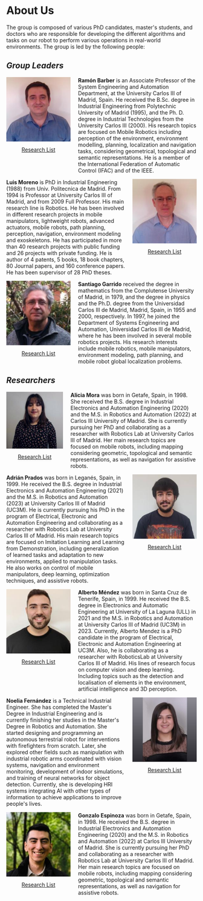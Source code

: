 # About Us
The group is composed of various PhD candidates, master's students, and doctors who are responsible for developing the different algorithms and tasks on our robot to perform various operations in real-world environments. The group is led by the following people:

## *Group Leaders*


<div style="float: left; margin-right: 20px;">
  <a href="http://roboticslab.uc3m.es/roboticslab/people/r-barber" target="_blank">
    <img src="../fig/Ramon.jpg" alt="RamonImage" style="width: 170px;" />
  </a>
  <!-- Enlace debajo de la imagen -->
  <a href="https://scholar.google.es/citations?user=zVLybhsAAAAJ&hl=es&oi=ao" target="_blank" style="display: block; text-align: center; margin-top: 10px;">Research List</a>
</div>

<!-- Texto que estará al lado de la imagen -->
<p style="overflow: hidden;">
  <strong>Ramón Barber</strong> is an Associate Professor of the System Engineering and Automation Department, at the University Carlos III of Madrid, Spain. He received the B.Sc. degree in Industrial Engineering from Polytechnic University of Madrid (1995), and the Ph. D. degree in Industrial Technologies from the University Carlos III (2000). His research topics are focused on Mobile Robotics including perception of the environment, environment modelling, planning, localization and navigation tasks, considering geometrical, topological and semantic representations. He is a member of the International Federation of Automatic Control (IFAC) and of the IEEE.
</p>


<!-- Luis Moreno -->
<div style="float: right; margin-left: 20px;">
  <a href="http://roboticslab.uc3m.es/roboticslab/people/l-moreno" target="_blank">
    <img src="../fig/luis.jpg" alt="LuisImage" style="width: 170px;" />
  </a>
  <!-- Enlace debajo de la imagen -->
  <a href="https://scholar.google.es/citations?user=FHOCQnUAAAAJ&hl=es&oi=ao" target="_blank" style="display: block; text-align: center; margin-top: 10px;">Research List</a>
</div>
<p style="overflow: hidden;">
  <strong>Luis Moreno</strong> is PhD in Industrial Engineering (1988) from Univ. Politecnica de Madrid. From 1994 is Professor at University Carlos III of Madrid, and from 2009 Full Professor. His main research line is Robotics. He has been involved in different research projects in mobile manipulators, lightweight robots, advanced actuators, mobile robots, path planning, perception, navigation, environment modeling and exoskeletons. He has participated in more than 40 research projects with public funding and 26 projects with private funding. He is author of 4 patents, 5 books, 18 book chapters, 80 Journal papers, and 160 conference papers. He has been supervisor of 28 PhD theses.
</p>

<!-- Santiago Garrido -->
<div style="float: left; margin-right: 20px;">
  <a href="http://roboticslab.uc3m.es/roboticslab/people/s-garrido" target="_blank">
    <img src="../fig/santiago.jpg" alt="SantiagoImage" style="width: 170px;" />
  </a>
  <a href="https://scholar.google.es/citations?user=o9ceby4AAAAJ&hl=es&oi=ao" target="_blank" style="display: block; text-align: center; margin-top: 10px;">Research List</a>
</div>
<p style="overflow: hidden;">
  <strong>Santiago Garrido</strong> received the degree in mathematics from the Complutense University of Madrid, in 1979, and the degree in physics and the Ph.D. degree from the Universidad Carlos III de Madrid, Madrid, Spain, in 1955 and 2000, respectively. In 1997, he joined the Department of Systems Engineering and Automation, Universidad Carlos III de Madrid, where he has been involved in several mobile robotics projects. His research interests include mobile robotics, mobile manipulators, environment modeling, path planning, and mobile robot global localization problems.
</p>

## *Researchers*
<!-- Alicia Mora -->
<div style="float: left; margin-right: 20px;">
  <a href="http://roboticslab.uc3m.es/roboticslab/people/mora" target="_blank">
    <img src="../fig/Alicia.jpg" alt="AliceImage" style="width: 150px;" />
  </a>
  <a href="https://scholar.google.es/citations?user=28sMEPkAAAAJ&hl=es&oi=ao" target="_blank" style="display: block; text-align: center; margin-top: 10px;">Research List</a>
</div>
<p style="overflow: hidden;">
  <strong>Alicia Mora</strong> was born in Getafe, Spain, in 1998. She received the B.S. degree in Industrial Electronics and Automation Engineering (2020) and the M.S. in Robotics and Automation (2022) at Carlos III University of Madrid. She is currently pursuing her PhD and collaborating as a researcher with Robotics Lab at University Carlos III of Madrid. Her main research topics are focused on mobile robots, including mapping considering geometric, topological and semantic representations, as well as navigation for assistive robots.
</p>


<!-- Adrián Prados -->
<div style="float: right; margin-left: 20px;">
  <a href="http://roboticslab.uc3m.es/roboticslab/people/prados" target="_blank">
    <img src="../fig/AdrianP.jpg" alt="AdrianImage" style="width: 170px;" />
  </a>
  <!-- Enlace debajo de la imagen -->
  <a href="https://scholar.google.es/citations?user=A7JOZNQAAAAJ&hl=es" target="_blank" style="display: block; text-align: center; margin-top: 10px;">Research List</a>
</div>
<p style="overflow: hidden;">
  <strong>Adrián Prados</strong> was born in Leganés, Spain, in 1999. He received the B.S. degree in Industrial Electronics and Automation Engineering (2021) and the M.S. in Robotics and Automation (2023) at University Carlos III of Madrid (UC3M). He is currently pursuing his PhD in the program of Electrical, Electronic and Automation Engineering and collaborating as a researcher with Robotics Lab at University Carlos III of Madrid. His main research topics are focused on Imitation Learning and Learning from Demonstration, including generalization of learned tasks and adaptation to new environments, applied to manipulation tasks. He also works on control of mobile manipulators, deep learning, optimization techniques, and assistive robots.
</p>



<!-- Alberto Méndez -->
<div style="float: left; margin-right: 20px;">
  <a href="http://roboticslab.uc3m.es/roboticslab/people/m%C3%A9ndez" target="_blank">
    <img src="../fig/alberto.jpg" alt="AlbertImage" style="width: 170px;" />
  </a>
  <a href="https://scholar.google.es/citations?user=31Qh_d4AAAAJ&hl=es&oi=ao" target="_blank" style="display: block; text-align: center; margin-top: 10px;">Research List</a>
</div>
<p style="overflow: hidden;">
  <strong>Alberto Méndez</strong> was born in Santa Cruz de Tenerife, Spain, in 1999. He received the B.S. degree in Electronics and Automatic Engineering at University of La Laguna (ULL) in 2021 and the M.S. in Robotics and Automation at University Carlos III of Madrid (UC3M) in 2023. Currently, Alberto Mendez is a PhD candidate in the program of Electrical, Electronic and Automation Engineering at UC3M. Also, he is collaborating as a researcher with RoboticsLab at University Carlos III of Madrid. His lines of research focus on computer vision and deep learning. Including topics such as the detection and localisation of elements in the environment, artificial intelligence and 3D perception.
</p>

<!-- Noelia Fernández -->
<div style="float: right; margin-left: 20px;">
  <a href="https://www.linkedin.com/in/noeliafernandeztalavera/" target="_blank">
    <img src="../fig/noelia.jpeg" alt="NoeliaImage" style="width: 170px;" />
  </a>
  <!-- Enlace debajo de la imagen -->
  <a href="https://scholar.google.es/citations?user=jVrJayQAAAAJ&hl=es&oi=ao" target="_blank" style="display: block; text-align: center; margin-top: 10px;">Research List</a>
</div>
<p style="overflow: hidden;">
  <strong>Noelia Fernández</strong> is a Technical Industrial Engineer. She has completed the Master's Degree in Industrial Engineering and is currently finishing her studies in the Master's Degree in Robotics and Automation. She started designing and programming an autonomous terrestrial robot for interventions with firefighters from scratch. Later, she explored other fields such as manipulation with industrial robotic arms coordinated with vision systems, navigation and environment monitoring, development of indoor simulations, and training of neural networks for object detection. Currently, she is developing HRI systems integrating AI with other types of information to achieve applications to improve people's lives.
</p>


<!-- Gonzalo Espinoza -->
<div style="float: left; margin-right: 20px;">
  <a href="https://www.linkedin.com/in/gonzaloespc99/" target="_blank">
    <img src="../fig/gonzalo.jpeg" alt="GonzaloImage" style="width: 170px;" />
  </a>
  <a href="https://scholar.google.es/citations?user=iOFuxMIAAAAJ&hl=es&oi=ao" target="_blank" style="display: block; text-align: center; margin-top: 10px;">Research List</a>
</div>
<p style="overflow: hidden;">
  <strong>Gonzalo Espinoza</strong> was born in Getafe, Spain, in 1998. He received the B.S. degree in Industrial Electronics and Automation Engineering (2020) and the M.S. in Robotics and Automation (2022) at Carlos III University of Madrid. She is currently pursuing her PhD and collaborating as a researcher with Robotics Lab at University Carlos III of Madrid. Her main research topics are focused on mobile robots, including mapping considering geometric, topological and semantic representations, as well as navigation for assistive robots.
</p>
